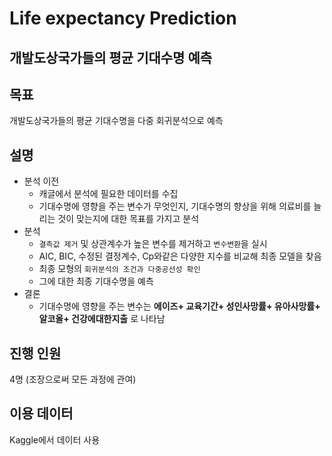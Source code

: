 # Life expectancy Prediction
## 개발도상국가들의 평균 기대수명 예측

## 목표
개발도상국가들의 평균 기대수명을 다중 회귀분석으로 예측

## 설명
- 분석 이전
    - 캐글에서 분석에 필요한 데이터를 수집
    - 기대수명에 영향을 주는 변수가 무엇인지, 기대수명의 향상을 위해 의료비를 늘리는 것이 맞는지에 대한 목표를 가지고 분석
- 분석
    - `결측값 제거` 및 상관계수가 높은 변수를 제거하고 `변수변환`을 실시
    - AIC, BIC, 수정된 결정계수, Cp와같은 다양한 지수를 비교해 최종 모델을 찾음
    - 최종 모형의 `회귀분석의 조건과 다중공선성 확인`
    - 그에 대한 최종 기대수명을 예측
- 결론
    - 기대수명에 영향을 주는 변수는 **에이즈+ 교육기간+ 성인사망률+ 유아사망률+ 알코올+ 건강에대한지출** 로 나타남

## 진행 인원
4명 (조장으로써 모든 과정에 관여)

## 이용 데이터
Kaggle에서 데이터 사용